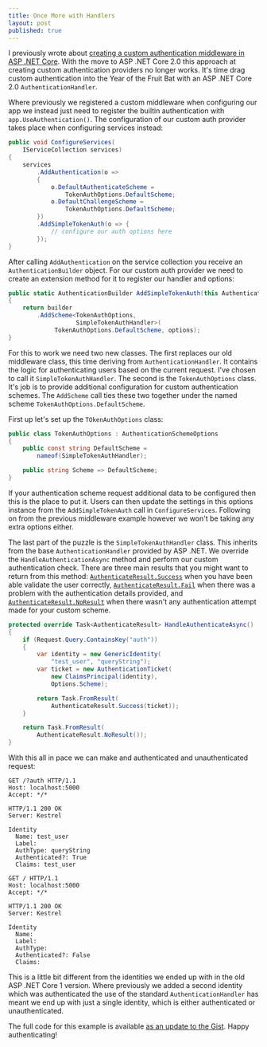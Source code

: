 ```yaml
---
title: Once More with Handlers
layout: post
published: true
---
```


I previously wrote about [creating a custom authentication middleware in ASP .NET Core][old]. With the move to ASP .NET Core 2.0 this approach at creating custom authentication providers no longer works. It's time drag custom authentication into the Year of the Fruit Bat with an ASP .NET Core 2.0 `AuthenticationHandler`.

Where previously we registered a custom middleware when configuring our app we instead just need to register the builtin  authentication with `app.UseAuthentication()`. The configuration of our custom auth provider takes place when configuring services instead:

```csharp
public void ConfigureServices(
    IServiceCollection services)
{
    services
        .AddAuthentication(o =>
        {
            o.DefaultAuthenticateScheme =
                TokenAuthOptions.DefaultScheme;
            o.DefaultChallengeScheme =
                TokenAuthOptions.DefaultScheme;
        })
        .AddSimpleTokenAuth(o => {
            // configure our auth options here
        });
}
```

After calling `AddAuthentication` on the service collection you receive an `AuthenticationBuilder` object. For our custom auth provider we need to create an extension method for it to register our handler and options:

```csharp
public static AuthenticationBuilder AddSimpleTokenAuth(this AuthenticationBuilder builder, Action<TokenAuthOptions> options)
{
    return builder
        .AddScheme<TokenAuthOptions,
                   SimpleTokenAuthHandler>(
             TokenAuthOptions.DefaultScheme, options);
}
```

For this to work we need two new classes. The first replaces our old middleware class, this time deriving from `AuthenticationHandler`. It contains the logic for authenticating users based on the current request. I've chosen to call it `SimpleTokenAuthHandler`. The second is the `TokenAuthOptions` class. It's job is to provide additional configuration for custom authentication schemes. The `AddScheme` call ties these two together under the named scheme `TokenAuthOptions.DefaultScheme`.

First up let's set up the `TOkenAuthOptions` class:

```csharp
public class TokenAuthOptions : AuthenticationSchemeOptions
{
    public const string DefaultScheme =
        nameof(SimpleTokenAuthHandler);

    public string Scheme => DefaultScheme;
}
```

If your authentication scheme request additional data to be configured then this is the place to put it. Users can then update the settings in this options instance from the `AddSimpleTokenAuth` call in `ConfigureServices`. Following on from the previous middleware example however we won't be taking any extra options either.

The last part of the puzzle is the `SimpleTokenAuthHandler` class. This inherits from the base `AuthenticationHandler` provided by ASP .NET. We override the `HandleAuthenticationAsync` method and perform our custom authentication check. There are three main results that you might want to return from this method: [`AuthenticateResult.Success`] when you have been able validate the user correctly, [`AuthenticateResult.Fail`] when there was a problem with the authentication details provided, and [`AuthenticateResult.NoResult`] when there wasn't any authentication attempt made for your custom scheme.

```csharp
protected override Task<AuthenticateResult> HandleAuthenticateAsync()
{
    if (Request.Query.ContainsKey("auth"))
    {
        var identity = new GenericIdentity(
            "test_user", "queryString");
        var ticket = new AuthenticationTicket(
            new ClaimsPrincipal(identity),
            Options.Scheme);

        return Task.FromResult(
            AuthenticateResult.Success(ticket));
    }

    return Task.FromResult(
        AuthenticateResult.NoResult());
}
```

With this all in pace we can make and authenticated and unauthenticated request:

```http
GET /?auth HTTP/1.1
Host: localhost:5000
Accept: */*

HTTP/1.1 200 OK
Server: Kestrel

Identity
  Name: test_user
  Label: 
  AuthType: queryString
  Authenticated?: True
  Claims: test_user
```

```http
GET / HTTP/1.1
Host: localhost:5000
Accept: */*

HTTP/1.1 200 OK
Server: Kestrel

Identity
  Name: 
  Label: 
  AuthType: 
  Authenticated?: False
  Claims: 
```

This is a little bit different from the identities we ended up with in the old ASP .NET Core 1 version. Where previously we added a second identity which was authenticated the use of the standard `AuthenticationHandler` has meant we end up with just a single identity, which is either authenticated or unauthenticated.

The full code for this example is available [as an update to the  Gist][new-gist]. Happy authenticating!

 [old]: /2017/08/17/authentication-middleware-in-asp-net-core.html
 [new-gist]: https://gist.github.com/iwillspeak/1e2d78f36c89a898891148c47befdf4b
 [`AuthenticateResult.Success`]: https://docs.microsoft.com/en-gb/dotnet/api/microsoft.aspnetcore.authentication.authenticateresult.success?view=aspnetcore-2.0#Microsoft_AspNetCore_Authentication_AuthenticateResult_Success_Microsoft_AspNetCore_Authentication_AuthenticationTicket_
 [`AuthenticateResult.Fail`]: https://docs.microsoft.com/en-gb/dotnet/api/microsoft.aspnetcore.authentication.authenticateresult.fail?view=aspnetcore-2.0#Microsoft_AspNetCore_Authentication_AuthenticateResult_Fail_System_String_
 [`AuthenticateResult.NoResult`]: https://docs.microsoft.com/en-gb/dotnet/api/microsoft.aspnetcore.authentication.authenticateresult.noresult?view=aspnetcore-2.0#Microsoft_AspNetCore_Authentication_AuthenticateResult_NoResult